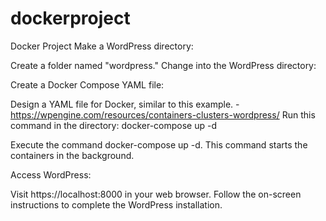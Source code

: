 # dockerproject
Docker Project
Make a WordPress directory:

Create a folder named "wordpress."
Change into the WordPress directory:

Create a Docker Compose YAML file:

Design a YAML file for Docker, similar to this example. - https://wpengine.com/resources/containers-clusters-wordpress/
Run this command in the directory: docker-compose up -d

Execute the command docker-compose up -d.
This command starts the containers in the background.

Access WordPress:

Visit https://localhost:8000 in your web browser.
Follow the on-screen instructions to complete the WordPress installation.
